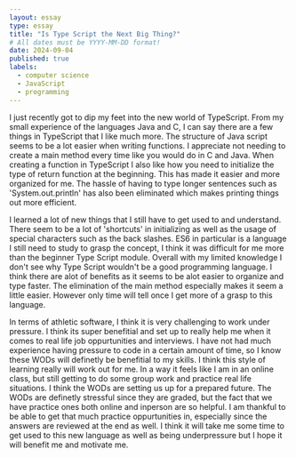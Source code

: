```yaml
---
layout: essay
type: essay
title: "Is Type Script the Next Big Thing?"
# All dates must be YYYY-MM-DD format!
date: 2024-09-04
published: true
labels:
  - computer science
  - JavaScript
  - programming
---
```


I just recently got to dip my feet into the new world of TypeScript. From my small experience of the languages Java and C, I can say there are a few things in TypeScript that I like much more. The structure of Java script seems to be a lot easier when writing functions. I appreciate not needing to create a main method every time like you would do in C and Java. When creating a function in TypeScript I also like how you need to initialize the type of return function at the beginning. This has made it easier and more organized for me. The hassle of having to type longer sentences such as 'System.out.println' has also been eliminated which makes printing things out more efficient. 

I learned a lot of new things that I still have to get used to and understand. There seem to be a lot of 'shortcuts' in initializing as well as the usage of special characters such as the back slashes. ES6 in particular is a language I still need to study to grasp the concept, I think it was difficult for me more than the beginner Type Script module. Overall with my limited knowledge I don't see why Type Script wouldn't be a good programming language. I think there are alot of benefits as it seems to be alot easier to organize and type faster. The elimination of the main method especially makes it seem a little easier. However only time will tell once I get more of a grasp to this language.

In terms of athletic software, I think it is very challenging to work under pressure. I think its super benefitial and set up to really help me when it comes to real life job oppurtunities and interviews. I have not had much experience having pressure to code in a certain amount of time, so I know these WODs will definetly be benefitial to my skills. I think this style of learning really will work out for me. In a way it feels like I am in an online class, but still getting to do some group work and practice real life situations. I think the WODs are setting us up for a prepared future. The WODs are definetly stressful since they are graded, but the fact that we have practice ones both online and inperson are so helpful. I am thankful to be able to get that much practice oppurtunities in, especially since the answers are reviewed at the end as well. I think it will take me some time to get used to this new language as well as being underpressure but I hope it will benefit me and motivate me. 
